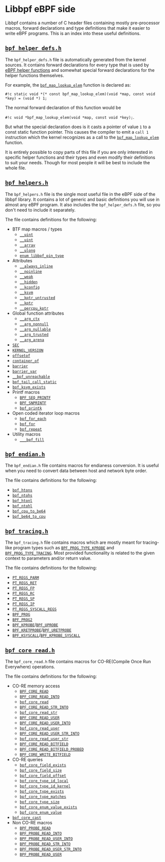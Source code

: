 # Libbpf eBPF side

Libbpf contains a number of C header files containing mostly pre-processor macros, forward declarations and type definitions that make it easier to write eBPF programs. This is an index into these useful definitions.

## [`bpf_helper_defs.h`](https://github.com/libbpf/libbpf/blob/master/src/bpf_helper_defs.h)

The `bpf_helper_defs.h` file is automatically generated from the kernel sources. It contains forward declarations for every type that is used by [eBPF helper functions](../../../linux/helper-function/index.md) and somewhat special forward declarations for the helper functions themselves.

For example, the [`bpf_map_lookup_elem`](../../../linux/helper-function/bpf_map_lookup_elem.md) function is declared as: 

`#!c static void *(* const bpf_map_lookup_elem)(void *map, const void *key) = (void *) 1;`

The normal forward declaration of this function would be 

`#!c void *bpf_map_lookup_elem(void *map, const void *key);`.

But what the special declaration does is it casts a pointer of value `1` to a const static function pointer. This causes the compiler to emit a `call 1` instruction which the kernel recognizes as a call to the [`bpf_map_lookup_elem`](../../../linux/helper-function/bpf_map_lookup_elem.md) function.

It is entirely possible to copy parts of this file if you are only interested in specific helper functions and their types and even modify their definitions to suit your needs. Though for most people it will be best to include the whole file.

## [`bpf_helpers.h`](https://github.com/libbpf/libbpf/blob/master/src/bpf_helpers.h)

The `bpf_helpers.h` file is the single most useful file in the eBPF side of the libbpf library. It contains a lot of
generic and basic definitions you will use in almost any eBPF program. It also includes the `bpf_helper_defs.h` file,
so you don't need to include it separately.

The file contains definitions for the following:

* BTF map macros / types
    * [`__uint`](__uint.md)
    * [`__uint`](__uint.md)
    * [`__array`](__array.md)
    * [`__ulong`](__ulong.md)
    * [`enum libbpf_pin_type`](enum-libbpf_pin_type.md)
* Attributes
    * [`__always_inline`](__always_inline.md)
    * [`__noinline`](__noinline.md)
    * [`__weak`](__weak.md)
    * [`__hidden`](__hidden.md)
    * [`__kconfig`](__kconfig.md)
    * [`__ksym`](__ksym.md)
    * [`__kptr_untrusted`](__kptr_untrusted.md)
    * [`__kptr`](__kptr.md)
    * [`__percpu_kptr`](__percpu_kptr.md)
* Global function attributes
    * [`__arg_ctx`](__arg_ctx.md)
    * [`__arg_nonnull`](__arg_nonnull.md)
    * [`__arg_nullable`](__arg_nullable.md)
    * [`__arg_trusted`](__arg_trusted.md)
    * [`__arg_arena`](__arg_arena.md)
* [`SEC`](SEC.md)
* [`KERNEL_VERSION`](KERNEL_VERSION.md)
* [`offsetof`](offsetof.md)
* [`container_of`](container_of.md)
* [`barrier`](barrier.md)
* [`barrier_var`](barrier_var.md)
* [`__bpf_unreachable`](__bpf_unreachable.md)
* [`bpf_tail_call_static`](bpf_tail_call_static.md)
* [`bpf_ksym_exists`](bpf_ksym_exists.md)
* <nospell>Printf macros</nospell>
    * [`BPF_SEQ_PRINTF`](bpf_seq_printf.md)
    * [`BPF_SNPRINTF`](bpf_snprintf.md)
    * [`bpf_printk`](bpf_printk.md)
* Open coded iterator loop macros
    * [`bpf_for_each`](bpf_for_each.md)
    * [`bpf_for`](bpf_for.md)
    * [`bpf_repeat`](bpf_repeat.md)
* Utility macros
    * [`___bpf_fill`](___bpf_fill.md)

## [`bpf_endian.h`](https://github.com/libbpf/libbpf/blob/master/src/bpf_endian.h)

The `bpf_endian.h` file contains macros for endianess conversion. It is useful when you need to convert data between host and network byte order.

The file contains definitions for the following:

* [`bpf_htons`](bpf_htons.md)
* [`bpf_ntohs`](bpf_ntohs.md)
* [`bpf_htonl`](bpf_htonl.md)
* [`bpf_ntohl`](bpf_ntohl.md)
* [`bpf_cpu_to_be64`](bpf_cpu_to_be64.md)
* [`bpf_be64_to_cpu`](bpf_be64_to_cpu.md)

## [`bpf_tracing.h`](https://github.com/libbpf/libbpf/blob/master/src/bpf_tracing.h)

The `bpf_tracing.h` file contains macros which are mostly meant for tracing-like program types such as [`BPF_PROG_TYPE_KPROBE`](../../../linux/program-type/BPF_PROG_TYPE_KPROBE.md) and [`BPF_PROG_TYPE_TRACING`](../../../linux/program-type/BPF_PROG_TYPE_TRACING.md). Most provided functionality is related to the given context to parameters and/or return value.

The file contains definitions for the following:

* [`PT_REGS_PARM`](PT_REGS_PARM.md)
* [`PT_REGS_RET`](PT_REGS_RET.md)
* [`PT_REGS_FP`](PT_REGS_FP.md)
* [`PT_REGS_RC`](PT_REGS_RC.md)
* [`PT_REGS_SP`](PT_REGS_SP.md) 
* [`PT_REGS_IP`](PT_REGS_IP.md)
* [`PT_REGS_SYSCALL_REGS`](PT_REGS_SYSCALL_REGS.md)
* [`BPF_PROG`](BPF_PROG.md)
* [`BPF_PROG2`](BPF_PROG2.md)
* [`BPF_KPROBE`](BPF_KPROBE.md)/[`BPF_UPROBE`](BPF_UPROBE.md)
* [`BPF_KRETPROBE`](BPF_KRETPROBE.md)/[`BPF_URETPROBE`](BPF_URETPROBE.md)
* [`BPF_KSYSCALL`](BPF_KSYSCALL.md)/[`BPF_KPROBE_SYSCALL`](BPF_KPROBE_SYSCALL.md)

## [`bpf_core_read.h`](https://github.com/libbpf/libbpf/blob/master/src/bpf_core_read.h)

The `bpf_core_read.h` file contains macros for CO-RE(Compile Once Run Everywhere) operations.

The file contains definitions for the following:

* CO-RE memory access
    * [`BPF_CORE_READ`](BPF_CORE_READ.md)
    * [`BPF_CORE_READ_INTO`](BPF_CORE_READ_INTO.md)
    * [`bpf_core_read`](bpf_core_read.md)
    * [`BPF_CORE_READ_STR_INTO`](BPF_CORE_READ_STR_INTO.md)
    * [`bpf_core_read_str`](bpf_core_read_str.md)
    * [`BPF_CORE_READ_USER`](BPF_CORE_READ_USER.md)
    * [`BPF_CORE_READ_USER_INTO`](BPF_CORE_READ_USER_INTO.md)
    * [`bpf_core_read_user`](bpf_core_read_user.md)
    * [`BPF_CORE_READ_USER_STR_INTO`](BPF_CORE_READ_USER_STR_INTO.md)
    * [`bpf_core_read_user_str`](bpf_core_read_user_str.md)
    * [`BPF_CORE_READ_BITFIELD`](BPF_CORE_READ_BITFIELD.md)
    * [`BPF_CORE_READ_BITFIELD_PROBED`](BPF_CORE_READ_BITFIELD_PROBED.md)
    * [`BPF_CORE_WRITE_BITFIELD`](BPF_CORE_WRITE_BITFIELD.md)
* CO-RE queries
    * [`bpf_core_field_exists`](bpf_core_field_exists.md)
    * [`bpf_core_field_size`](bpf_core_field_size.md)
    * [`bpf_core_field_offset`](bpf_core_field_offset.md)
    * [`bpf_core_type_id_local`](bpf_core_type_id_local.md)
    * [`bpf_core_type_id_kernel`](bpf_core_type_id_kernel.md)
    * [`bpf_core_type_exists`](bpf_core_type_exists.md)
    * [`bpf_core_type_matches`](bpf_core_type_matches.md)
    * [`bpf_core_type_size`](bpf_core_type_size.md)
    * [`bpf_core_enum_value_exists`](bpf_core_enum_value_exists.md)
    * [`bpf_core_enum_value`](bpf_core_enum_value.md)
* [`bpf_core_cast`](bpf_core_cast.md)
* Non CO-RE macros
    * [`BPF_PROBE_READ`](BPF_PROBE_READ.md)
    * [`BPF_PROBE_READ_INTO`](BPF_PROBE_READ_INTO.md)
    * [`BPF_PROBE_READ_USER_INTO`](BPF_PROBE_READ_USER_INTO.md)
    * [`BPF_PROBE_READ_STR_INTO`](BPF_PROBE_READ_STR_INTO.md)
    * [`BPF_PROBE_READ_USER_STR_INTO`](BPF_PROBE_READ_USER_STR_INTO.md)
    * [`BPF_PROBE_READ_USER`](BPF_PROBE_READ_USER.md)
